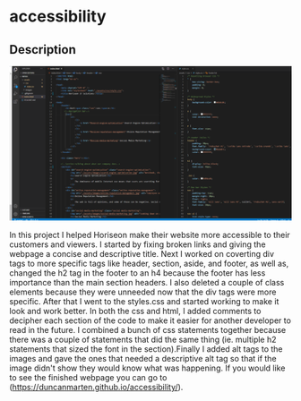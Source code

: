 # accessibility

## Description

![Screenshot of html and css](assets/images/Screenshot.png)

In this project I helped Horiseon make their website more accessible to their customers and viewers.  I started by fixing broken links and giving the webpage a concise and descriptive title.  Next I worked on coverting div tags to more specific tags like header, section, aside, and footer, as well as, changed the h2 tag in the footer to an h4 because the footer has less importance than the main section headers.  I also deleted a couple of class elements because they were unneeded now that the div tags were more specific.  After that I went to the styles.css and started working to make it look and work better.  In both the css and html, I added comments to decipher each section of the code to make it easier for another developer to read in the future.  I combined a bunch of css statements together because there was a couple of statements that did the same thing (ie. multiple h2 statements that sized the font in the section).Finally I added alt tags to the images and gave the ones that needed a descriptive alt tag so that if the image didn't show they would know what was happening.  If you would like to see the finished webpage you can go to (https://duncanmarten.github.io/accessibility/).
